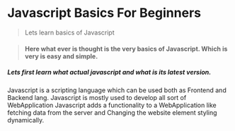 # Javascript Basics For Beginners

> Lets learn basics of Javascript

> #### Here what ever is thought is the very basics of Javascript. Which is very is easy and simple.

##### Lets first learn what actual javascript and what is its latest version.

Javascript is a scripting language which can be used both as Frontend and Backend lang. Javascript is mostly used to develop all sort of WebApplication
Javascript adds a functionality to a WebApplication like fetching data from the server and Changing the website element styling dynamically.

